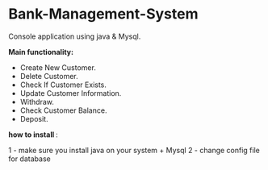 # Bank-Management-System
  Console application using java & Mysql.
  
<b>Main functionality:</b>
- Create New Customer.
- Delete Customer.
- Check If Customer Exists.
- Update Customer Information.
- Withdraw.
- Check Customer Balance.
- Deposit.

 <b> how to install  </b>:
 
 1 - make sure you install java on your system + Mysql 
 2 - change config file for database 
